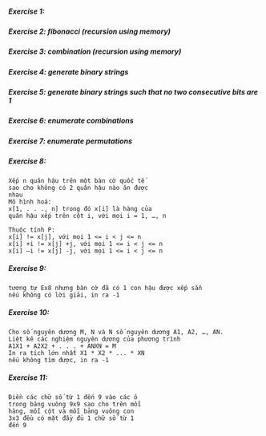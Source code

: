 ##### Exercise 1:
##### Exercise 2: fibonacci (recursion using memory)
##### Exercise 3: combination (recursion using memory)
##### Exercise 4: generate binary strings
##### Exercise 5: generate binary strings such that no two consecutive bits are 1
##### Exercise 6: enumerate combinations
##### Exercise 7: enumerate permutations
##### Exercise 8: 
    Xếp n quân hậu trên một bàn cờ quốc tế
    sao cho không có 2 quân hậu nào ăn được
    nhau
    Mô hình hoá:
    x[1, . . ., n] trong đó x[i] là hàng của
    quân hậu xếp trên cột i, với mọi i = 1, …, n
    
    Thuộc tính P:
    x[i] != x[j], với mọi 1 <= i < j <= n
    x[i] +i != x[j] +j, với mọi 1 <= i < j <= n
    x[i] –i != x[j] -j, với mọi 1 <= i < j <= n
##### Exercise 9:
    tương tự Ex8 nhưng bàn cờ đã có 1 con hậu được xếp sẵn
    nếu không có lời giải, in ra -1
##### Exercise 10:
    Cho số nguyên dương M, N và N số nguyên dương A1, A2, …, AN. 
    Liệt kê các nghiệm nguyên dương của phương trình
    A1X1 + A2X2 + . . . + ANXN = M
    In ra tích lớn nhất X1 * X2 * ... * XN
    nếu không tìm được, in ra -1
##### Exercise 11:
    Điền các chữ số từ 1 đến 9 vào các ô
    trong bảng vuông 9x9 sao cho trên mỗi
    hàng, mỗi cột và mỗi bảng vuông con
    3x3 đều có mặt đầy đủ 1 chữ số từ 1
    đến 9

